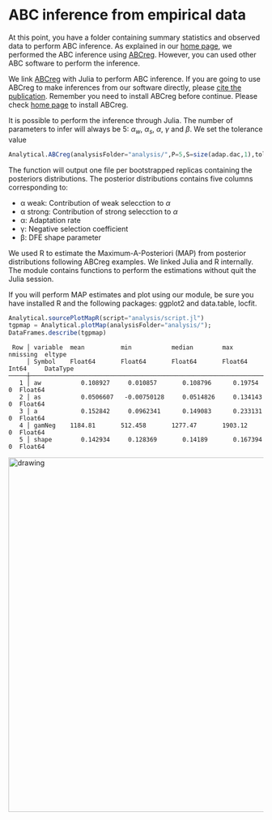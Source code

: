 # ABC inference from empirical data

At this point, you have a folder containing summary statistics and observed data to perform ABC inference. As explained in our [home page](index.md), we performed the ABC inference using [ABCreg](https://github.com/molpopgen/ABCreg). However, you can used other ABC software to perform the inference.

We link [ABCreg](https://github.com/molpopgen/ABCreg) with Julia to perform ABC inference. If you are going to use ABCreg to make inferences from our software directly, please [cite the publication](https://doi.org/10.1186/1471-2156-10-35). Remember you need to install ABCreg before continue. Please check [home page](index.md) to install ABCreg.

It is possible to perform the inference through Julia. The number of parameters to infer will always be 5: $\alpha_w$, $\alpha_s$, $\alpha$, $\gamma$ and $\beta$. We set the tolerance value 

```julia
Analytical.ABCreg(analysisFolder="analysis/",P=5,S=size(adap.dac,1),tol=0.0001,abcreg="/home/jmurga/ABCreg/src/reg");
```

The function will output one file per bootstrapped replicas containing the posteriors distributions. The posterior distributions contains five columns corresponding to:
 - α weak: Contribution of weak selecction to $\alpha$
 - α strong: Contribution of strong selecction to $\alpha$
 - α: Adaptation rate
 - γ: Negative selection coefficient
 - β: DFE shape parameter

We used R to estimate the Maximum-A-Posteriori (MAP) from posterior distributions following ABCreg examples. We linked Julia and R internally. The module contains functions to perform the estimations without quit the Julia session.

If you will perform MAP estimates and plot using our module, be sure you have installed R and the following packages: ggplot2 and data.table, locfit. 

```julia
Analytical.sourcePlotMapR(script="analysis/script.jl")
tgpmap = Analytical.plotMap(analysisFolder="analysis/");
DataFrames.describe(tgpmap)
```

```
 Row │ variable  mean          min           median        max          nmissing  eltype   
     │ Symbol    Float64       Float64       Float64       Float64      Int64     DataType 
─────┼─────────────────────────────────────────────────────────────────────────────────────
   1 │ aw           0.108927     0.010857       0.108796      0.19754          0  Float64
   2 │ as           0.0506607   -0.00750128     0.0514826     0.134143         0  Float64
   3 │ a            0.152842     0.0962341      0.149083      0.233131         0  Float64
   4 │ gamNeg    1184.81       512.458       1277.47       1903.12             0  Float64
   5 │ shape        0.142934     0.128369       0.14189       0.167394         0  Float64
```

<img src="https://raw.githubusercontent.com/jmurga/Analytical.jl/master/docs/src/figure2.svg" alt="drawing" style="width:700px;"/>
